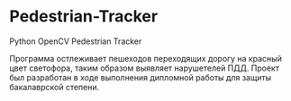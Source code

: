 # Pedestrian-Tracker
Python OpenCV Pedestrian Tracker

Программа остлеживает пешеходов переходящих дорогу на красный цвет светофора, таким образом выявляет нарушетелей ПДД.
Проект был разработан в ходе выполнения дипломной работы для защиты бакалаврской степени.
